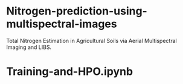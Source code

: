 # Nitrogen-prediction-using-multispectral-images
Total Nitrogen Estimation in Agricultural Soils via Aerial Multispectral Imaging and LIBS.
# Training-and-HPO.ipynb
